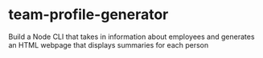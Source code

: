 # team-profile-generator
Build a Node CLI that takes in information about employees and generates an HTML webpage that displays summaries for each person
